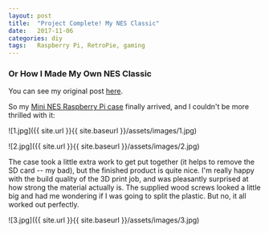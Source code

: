 ```yaml
---
layout: post
title:  "Project Complete! My NES Classic"
date:   2017-11-06
categories: diy
tags:	Raspberry Pi, RetroPie, gaming
---
```


### Or How I Made My Own NES Classic

You can see my original post [here](http://harnasch.com/2018/project-complete-nes/).

So my [Mini NES Raspberry Pi case](https://www.etsy.com/listing/212989839/3d-printed-nes-inspired-raspberry-pi) finally arrived, and I couldn't be more thrilled with it:

![1.jpg]({{ site.url }}{{ site.baseurl }}/assets/images/1.jpg)

![2.jpg]({{ site.url }}{{ site.baseurl }}/assets/images/2.jpg)

The case took a little extra work to get put together (it helps to remove the SD card -- my bad), but the finished product is quite nice.  I'm really happy with the build quality of the 3D print job, and was pleasantly surprised at how strong the material actually is.  The supplied wood screws looked a little big and had me wondering if I was going to split the plastic.  But no, it all worked out perfectly.

![3.jpg]({{ site.url }}{{ site.baseurl }}/assets/images/3.jpg)